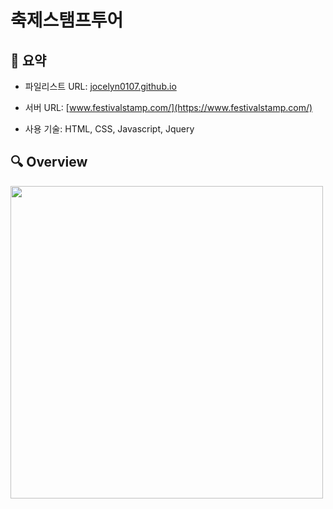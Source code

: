 # 축제스탬프투어

## 📍 요약
- 파일리스트 URL: [jocelyn0107.github.io](https://jocelyn0107.github.io/filelist_festival.html)
- 서버 URL: [www.festivalstamp.com/](https://www.festivalstamp.com/)

- 사용 기술: HTML, CSS, Javascript, Jquery

## 🔍 Overview
<img src="https://github.com/user-attachments/assets/86753af0-3b3e-4ef7-8c6f-2aaea1b407ad"  width="500" margin="0 auto">